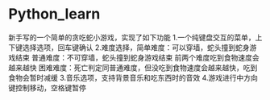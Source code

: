 # Python_learn
新手写的一个简单的贪吃蛇小游戏，实现了如下功能
1.一个纯键盘交互的菜单，上下键选择选项，回车键确认
2.难度选择，简单难度：可以穿墙，蛇头撞到蛇身游戏结束
普通难度：不可穿墙，蛇头撞到蛇身游戏结束
前两个难度吃到食物速度会越来越快
困难难度：死亡判定同普通难度，但没吃到食物速度会越来越快，吃到食物会暂时减缓
3.音乐选项，支持背景音乐和吃东西时的音效
4.游戏进行中方向键控制移动，空格键暂停
